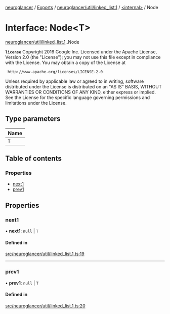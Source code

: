 [neuroglancer](../README.md) / [Exports](../modules.md) / [neuroglancer/util/linked\_list.1](../modules/neuroglancer_util_linked_list_1.md) / [<internal\>](../modules/neuroglancer_util_linked_list_1._internal_.md) / Node

# Interface: Node<T\>

[neuroglancer/util/linked_list.1](../modules/neuroglancer_util_linked_list_1.md).[<internal>](../modules/neuroglancer_util_linked_list_1._internal_.md).Node

**`license`**
Copyright 2016 Google Inc.
Licensed under the Apache License, Version 2.0 (the "License");
you may not use this file except in compliance with the License.
You may obtain a copy of the License at

     http://www.apache.org/licenses/LICENSE-2.0

Unless required by applicable law or agreed to in writing, software
distributed under the License is distributed on an "AS IS" BASIS,
WITHOUT WARRANTIES OR CONDITIONS OF ANY KIND, either express or implied.
See the License for the specific language governing permissions and
limitations under the License.

## Type parameters

| Name |
| :------ |
| `T` |

## Table of contents

### Properties

- [next1](neuroglancer_util_linked_list_1._internal_.Node.md#next1)
- [prev1](neuroglancer_util_linked_list_1._internal_.Node.md#prev1)

## Properties

### next1

• **next1**: ``null`` \| `T`

#### Defined in

[src/neuroglancer/util/linked_list.1.ts:19](https://github.com/ActiveBrainAtlas2/neuroglancer/blob/034b457d/src/neuroglancer/util/linked_list.1.ts#L19)

___

### prev1

• **prev1**: ``null`` \| `T`

#### Defined in

[src/neuroglancer/util/linked_list.1.ts:20](https://github.com/ActiveBrainAtlas2/neuroglancer/blob/034b457d/src/neuroglancer/util/linked_list.1.ts#L20)
